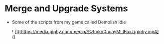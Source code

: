 # Merge and Upgrade Systems

- Some of the scripts from my game called Demolish Idle


  ! []([https://media.giphy.com/media/AQfmkV0nuayMLlEbxz/giphy.mp4]()

